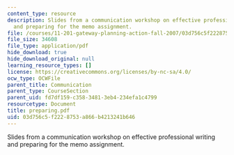 ```yaml
---
content_type: resource
description: Slides from a communication workshop on effective professional writing
  and preparing for the memo assignment.
file: /courses/11-201-gateway-planning-action-fall-2007/03d756c5f2228753a866b4213241b646_preparing.pdf
file_size: 34608
file_type: application/pdf
hide_download: true
hide_download_original: null
learning_resource_types: []
license: https://creativecommons.org/licenses/by-nc-sa/4.0/
ocw_type: OCWFile
parent_title: Communication
parent_type: CourseSection
parent_uid: fd7df159-c358-3481-3eb4-234efa1c4799
resourcetype: Document
title: preparing.pdf
uid: 03d756c5-f222-8753-a866-b4213241b646
---
```

Slides from a communication workshop on effective professional writing and preparing for the memo assignment.